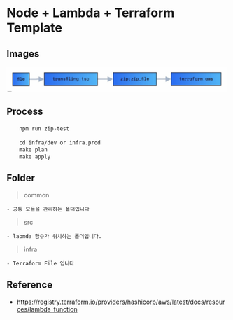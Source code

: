 # Node + Lambda + Terraform Template

## Images

![arhc](./public/arch.jpg)

## Process

```
    npm run zip-test

    cd infra/dev or infra.prod
    make plan
    make apply
```

## Folder

> common

    - 공통 모듈을 관리하는 폴더입니다

> src

    - labmda 함수가 위치하는 폴더입니다.

> infra

    - Terraform File 입니다

## Reference

- https://registry.terraform.io/providers/hashicorp/aws/latest/docs/resources/lambda_function

